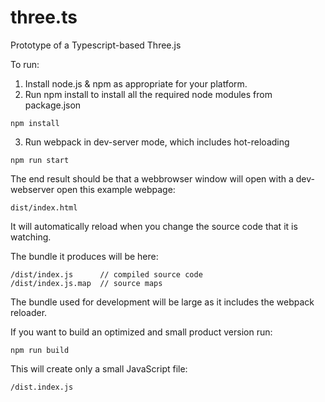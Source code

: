 # three.ts

Prototype of a Typescript-based Three.js

To run:

1. Install node.js & npm as appropriate for your platform.
2. Run npm install to install all the required node modules from package.json

```
npm install
```
 
3. Run webpack in dev-server mode, which includes hot-reloading

```
npm run start
```
 
The end result should be that a webbrowser window will open with a
dev-webserver open this example webpage:

```
dist/index.html
```

It will automatically reload when you change the source code that it is watching.

The bundle it produces will be here:

```
/dist/index.js      // compiled source code
/dist/index.js.map  // source maps
```
  
The bundle used for development will be large as it includes the webpack reloader.

If you want to build an optimized and small product version run:

```
npm run build
```
This will create only a small JavaScript file:

```
/dist.index.js
```
